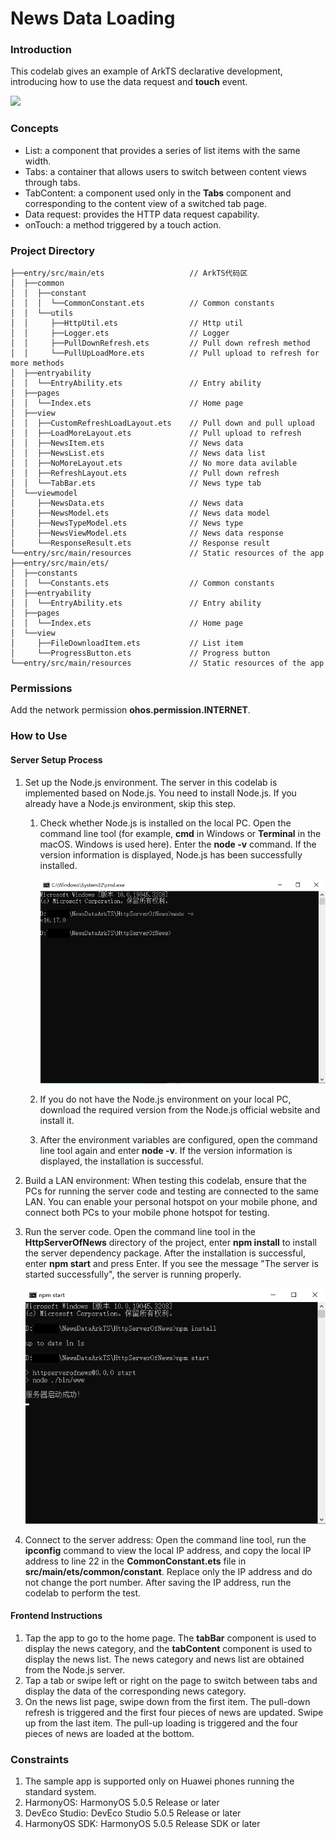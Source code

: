 # News Data Loading

### Introduction

This codelab gives an example of ArkTS declarative development, introducing how to use the data request and **touch** event.

![](screenshots/device/news.gif)

### Concepts

- List: a component that provides a series of list items with the same width.
- Tabs: a container that allows users to switch between content views through tabs.
- TabContent: a component used only in the **Tabs** component and corresponding to the content view of a switched tab page.
- Data request: provides the HTTP data request capability.
- onTouch: a method triggered by a touch action.

### Project Directory

```
├──entry/src/main/ets                   // ArkTS代码区
│  ├──common
│  │  ├──constant
│  │  │  └──CommonConstant.ets          // Common constants
│  │  └──utils
│  │     ├──HttpUtil.ets                // Http util
│  │     ├──Logger.ets                  // Logger
│  │     ├──PullDownRefresh.ets         // Pull down refresh method
│  │     └──PullUpLoadMore.ets          // Pull upload to refresh for more methods
│  ├──entryability
│  │  └──EntryAbility.ets               // Entry ability
│  ├──pages
│  │  └──Index.ets                      // Home page
│  ├──view
│  │  ├──CustomRefreshLoadLayout.ets    // Pull down and pull upload 
│  │  ├──LoadMoreLayout.ets             // Pull upload to refresh
│  │  ├──NewsItem.ets                   // News data
│  │  ├──NewsList.ets                   // News data list
│  │  ├──NoMoreLayout.ets               // No more data avilable
│  │  ├──RefreshLayout.ets              // Pull down refresh
│  │  └──TabBar.ets                     // News type tab
│  └──viewmodel
│     ├──NewsData.ets                   // News data
│     ├──NewsModel.ets                  // News data model
│     ├──NewsTypeModel.ets              // News type
│     ├──NewsViewModel.ets              // News data response
│     └──ResponseResult.ets             // Response result
└──entry/src/main/resources             // Static resources of the app
├──entry/src/main/ets/
│  ├──constants
│  │  └──Constants.ets                  // Common constants
│  ├──entryability
│  │  └──EntryAbility.ets               // Entry ability
│  ├──pages                 
│  │  └──Index.ets                      // Home page
│  └──view     
│     ├──FileDownloadItem.ets           // List item            
│     └──ProgressButton.ets             // Progress button
└──entry/src/main/resources             // Static resources of the app
```

### Permissions

Add the network permission **ohos.permission.INTERNET**.

### How to Use

#### Server Setup Process

1. Set up the Node.js environment. The server in this codelab is implemented based on Node.js. You need to install Node.js. If you already have a Node.js environment, skip this step.
   1. Check whether Node.js is installed on the local PC. Open the command line tool (for example, **cmd** in Windows or **Terminal** in the macOS. Windows is used here). Enter the **node -v** command. If the version information is displayed, Node.js has been successfully installed.
   
      ![](screenshots/device/node.PNG)
   
   2. If you do not have the Node.js environment on your local PC, download the required version from the Node.js official website and install it.
   3. After the environment variables are configured, open the command line tool again and enter **node -v**. If the version information is displayed, the installation is successful.
2. Build a LAN environment: When testing this codelab, ensure that the PCs for running the server code and testing are connected to the same LAN. You can enable your personal hotspot on your mobile phone, and connect both PCs to your mobile phone hotspot for testing.
3. Run the server code. Open the command line tool in the **HttpServerOfNews** directory of the project, enter **npm install** to install the server dependency package. After the installation is successful, enter **npm start** and press Enter. If you see the message "The server is started successfully", the server is running properly.

   ![](screenshots/device/npm_360.PNG)

4. Connect to the server address: Open the command line tool, run the **ipconfig** command to view the local IP address, and copy the local IP address to line 22 in the **CommonConstant.ets** file in **src/main/ets/common/constant**. Replace only the IP address and do not change the port number. After saving the IP address, run the codelab to perform the test.

#### Frontend Instructions

1. Tap the app to go to the home page. The **tabBar** component is used to display the news category, and the **tabContent** component is used to display the news list. The news category and news list are obtained from the Node.js server.
2. Tap a tab or swipe left or right on the page to switch between tabs and display the data of the corresponding news category.
3. On the news list page, swipe down from the first item. The pull-down refresh is triggered and the first four pieces of news are updated. Swipe up from the last item. The pull-up loading is triggered and the four pieces of news are loaded at the bottom.

### Constraints

1. The sample app is supported only on Huawei phones running the standard system.
2. HarmonyOS: HarmonyOS 5.0.5 Release or later
3. DevEco Studio: DevEco Studio 5.0.5 Release or later
4. HarmonyOS SDK: HarmonyOS 5.0.5 Release SDK or later
